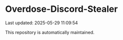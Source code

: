 # Overdose-Discord-Stealer

Last updated: 2025-05-29 11:09:54

This repository is automatically maintained.
